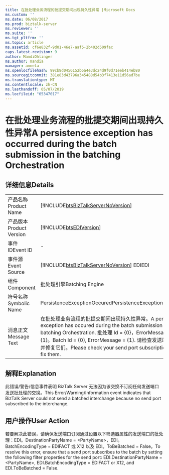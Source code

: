 ```yaml
---
title: 在批处理业务流程的批提交期间出现持久性异常 |Microsoft Docs
ms.custom: ''
ms.date: 06/08/2017
ms.prod: biztalk-server
ms.reviewer: ''
ms.suite: ''
ms.tgt_pltfrm: ''
ms.topic: article
ms.assetid: cf6e832f-9d01-46e7-aaf5-2b402d509fac
caps.latest.revision: 9
author: MandiOhlinger
ms.author: mandia
manager: anneta
ms.openlocfilehash: 99cb8d0456152b5a4e3dc24d9f0d71eeb414eb80
ms.sourcegitcommit: 381e83d43796a345488d54b3f7413e11d56ad7be
ms.translationtype: MT
ms.contentlocale: zh-CN
ms.lasthandoff: 05/07/2019
ms.locfileid: "65347017"
---
```

# <a name="a-persistence-exception-has-occurred-during-the-batch-submission-in-the-batching-orchestration"></a><span data-ttu-id="53690-102">在批处理业务流程的批提交期间出现持久性异常</span><span class="sxs-lookup"><span data-stu-id="53690-102">A persistence exception has occurred during the batch submission in the batching Orchestration</span></span>
## <a name="details"></a><span data-ttu-id="53690-103">详细信息</span><span class="sxs-lookup"><span data-stu-id="53690-103">Details</span></span>  
  
|                 |                                                                                                                                                                                            |
|-----------------|--------------------------------------------------------------------------------------------------------------------------------------------------------------------------------------------|
|  <span data-ttu-id="53690-104">产品名称</span><span class="sxs-lookup"><span data-stu-id="53690-104">Product Name</span></span>   |                                                     [!INCLUDE[btsBizTalkServerNoVersion](../includes/btsbiztalkservernoversion-md.md)]                                                     |
| <span data-ttu-id="53690-105">产品版本</span><span class="sxs-lookup"><span data-stu-id="53690-105">Product Version</span></span> |                                                                 [!INCLUDE[btsEDIVersion](../includes/btsediversion-md.md)]                                                                 |
|    <span data-ttu-id="53690-106">事件 ID</span><span class="sxs-lookup"><span data-stu-id="53690-106">Event ID</span></span>     |                                                                                             -                                                                                              |
|  <span data-ttu-id="53690-107">事件源</span><span class="sxs-lookup"><span data-stu-id="53690-107">Event Source</span></span>   |                                                   [!INCLUDE[btsBizTalkServerNoVersion](../includes/btsbiztalkservernoversion-md.md)] <span data-ttu-id="53690-108">EDI</span><span class="sxs-lookup"><span data-stu-id="53690-108">EDI</span></span>                                                   |
|    <span data-ttu-id="53690-109">组件</span><span class="sxs-lookup"><span data-stu-id="53690-109">Component</span></span>    |                                                                                      <span data-ttu-id="53690-110">批处理引擎</span><span class="sxs-lookup"><span data-stu-id="53690-110">Batching Engine</span></span>                                                                                       |
|  <span data-ttu-id="53690-111">符号名称</span><span class="sxs-lookup"><span data-stu-id="53690-111">Symbolic Name</span></span>  |                                                                                <span data-ttu-id="53690-112">PersistenceExceptionOccured</span><span class="sxs-lookup"><span data-stu-id="53690-112">PersistenceExceptionOccured</span></span>                                                                                 |
|  <span data-ttu-id="53690-113">消息正文</span><span class="sxs-lookup"><span data-stu-id="53690-113">Message Text</span></span>   | <span data-ttu-id="53690-114">在批处理业务流程的批提交期间出现持久性异常。</span><span class="sxs-lookup"><span data-stu-id="53690-114">A persistence exception has occured during the batch submission in the batching Orchestration.</span></span> <span data-ttu-id="53690-115">批处理 Id = {0}，ErrorMessage = {1}。</span><span class="sxs-lookup"><span data-stu-id="53690-115">Batch Id = {0}, ErrorMessage = {1}.</span></span> <span data-ttu-id="53690-116">请检查发送端口订阅并修复它们。</span><span class="sxs-lookup"><span data-stu-id="53690-116">Please check your send port subscriptions and fix them.</span></span> |
  
## <a name="explanation"></a><span data-ttu-id="53690-117">解释</span><span class="sxs-lookup"><span data-stu-id="53690-117">Explanation</span></span>  
 <span data-ttu-id="53690-118">此错误/警告/信息事件表明 BizTalk Server 无法因为该交换不订阅任何发送端口发送批处理的交换。</span><span class="sxs-lookup"><span data-stu-id="53690-118">This Error/Warning/Information event indicates that BizTalk Server could not send a batched interchange because no send port subscribed to the interchange.</span></span>  
  
## <a name="user-action"></a><span data-ttu-id="53690-119">用户操作</span><span class="sxs-lookup"><span data-stu-id="53690-119">User Action</span></span>  
 <span data-ttu-id="53690-120">若要解决此错误，请确保发送端口订阅通过设置以下筛选器属性的发送端口的批处理：EDI。DestinationPartyName = \<PartyName\>，EDI。BatchEncodingType = EDIFACT 或 X12 以及 EDI。ToBeBatched = False。</span><span class="sxs-lookup"><span data-stu-id="53690-120">To resolve this error, ensure that a send port subscribes to the batch by setting the following filter properties for the send port: EDI.DestinationPartyName = \<PartyName\>, EDI.BatchEncodingType = EDIFACT or X12, and EDI.ToBeBatched = False.</span></span>